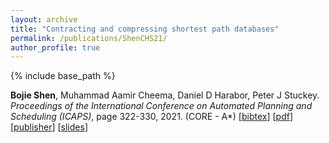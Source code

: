 ```yaml
---
layout: archive
title: "Contracting and compressing shortest path databases"
permalink: /publications/ShenCHS21/
author_profile: true
---
```


{% include base_path %}

**Bojie Shen**, Muhammad Aamir Cheema, Daniel D Harabor, Peter J Stuckey.                    
<i>Proceedings of the International Conference on Automated Planning and Scheduling (ICAPS)</i>, page 322-330, 2021. (CORE - A*) 
[<a href="javascript:void(0)" onclick="(function(target, id) { if ($('#' + id).css('display') == 'block') { $('#' + id).hide('fast'); $(target).text('bibtex') } else { $('#' + id).show('fast'); $(target).text('bibtex▲') } })(this, 'bibtex-ShenCHS21');">bibtex</a>]
[[pdf](https://bshen95.github.io/bojieshen.me/files/ShenCHS21.pdf)]
[[publisher](https://ojs.aaai.org/index.php/ICAPS/article/view/15977)]
[[slides](https://bshen95.github.io/bojieshen.me/files/ICAPS-21.pdf)]
<div id="bibtex-ShenCHS21" style="display:none">
<pre>@inproceedings{DBLP:conf/aips/ShenCHS21,
  author       = {Bojie Shen and
                  Muhammad Aamir Cheema and
                  Daniel Damir Harabor and
                  Peter J. Stuckey},
  editor       = {Susanne Biundo and
                  Minh Do and
                  Robert Goldman and
                  Michael Katz and
                  Qiang Yang and
                  Hankz Hankui Zhuo},
  title        = {Contracting and Compressing Shortest Path Databases},
  booktitle    = {Proceedings of the Thirty-First International Conference on Automated
                  Planning and Scheduling, {ICAPS} 2021, Guangzhou, China (virtual),
                  August 2-13, 2021},
  pages        = {322--330},
  publisher    = {AAAI Press},
  year         = {2021},
  url          = {https://ojs.aaai.org/index.php/ICAPS/article/view/15977},
  timestamp    = {Mon, 05 Feb 2024 20:32:11 +0100},
  biburl       = {https://dblp.org/rec/conf/aips/ShenCHS21.bib},
  bibsource    = {dblp computer science bibliography, https://dblp.org}
}
</pre></div> 
